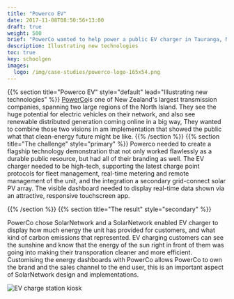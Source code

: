 ```yaml
---
title: "Powerco EV"
date: 2017-11-08T08:50:56+13:00
draft: true
weight: 500
brief: "PowerCo wanted to help power a public EV charger in Tauranga, NZ with a solar PV array. They wanted to both integrate the information about the charger's use with a future option of adding live solar PV generation info for users."
description: Illustrating new technologies
toc: true
key: schoolgen
images:
  logo: /img/case-studies/powerco-logo-165x54.png
---
```

{{% section  title="Powerco EV" style="default" lead="Illustrating new technologies" %}}
[PowerCo](http://www.powerco.co.nz/)is one of New Zealand's largest transmission companies, spanning two large regions of the North Island.  They see the huge potential for electric vehicles on their network, and also see renewable distributed generation coming online in a big way, They wanted to combine those two visions in am implementation that showed the public what that clean-energy future might be like.
{{% /section %}}
{{% section  title="The challenge" style="primary" %}}
Powerco needed to create a flagship technology demonstration that not only worked flawlessly as a durable public resource, but had all of their branding as well.  The EV charger needed to be high-tech, supporting the latest charge point protocols for fleet management, real-time metering and remote management of the unit, and the integration a secondary grid-connect solar PV array.  The visible dashboard needed to display real-time data shown via an attractive, responsive touchscreen app.

{{% /section %}}
{{% section  title="The result" style="secondary" %}}


PowerCo chose SolarNetwork and a SolarNetwork enabled EV charger to display how much energy the unit has provided for customers, and what kind of carbon emissions that represented.  EV charging customers can see the sunshine and know that the energy of the sun right in front of them was going into making their transporation cleaner and more efficient. Customising the energy dashboards with PowerCo allows PowerCo to own the brand and the sales channel to the end user,  this is an important aspect of SolarNetwork design and implementations.

![EV charge station kiosk](/img/case-studies/powerco-ev-kiosk-1226x690.png)

